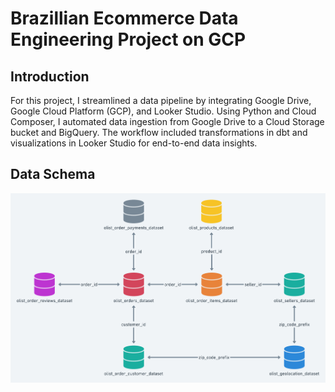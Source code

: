 # Brazillian Ecommerce Data Engineering Project on GCP

## Introduction

For this project, I streamlined a data pipeline by integrating Google Drive, Google Cloud Platform (GCP), and Looker Studio. Using Python and Cloud Composer, I automated data ingestion from Google Drive to a Cloud Storage bucket and BigQuery. The workflow included transformations in dbt and visualizations in Looker Studio for end-to-end data insights.

## Data Schema

![Data Schema](customer_data_schema.png)
